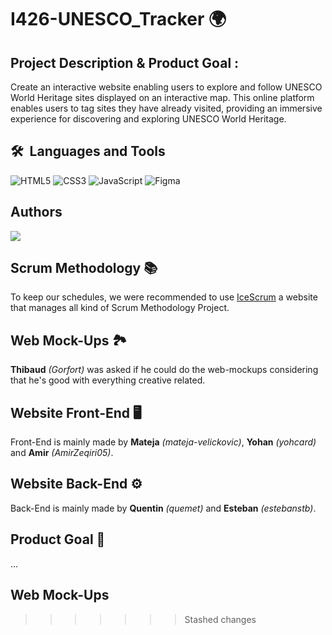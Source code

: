 # I426-UNESCO_Tracker 🌍<br>
## Project Description & Product Goal :
Create an interactive website enabling users to explore and follow UNESCO World Heritage sites displayed on an interactive map. This online platform enables users to tag sites they have already visited, providing an immersive experience for discovering and exploring UNESCO World Heritage.
## 🛠 &nbsp;Languages and Tools 
![HTML5](https://img.shields.io/badge/html5-%23E34F26.svg?&style=for-the-badge&logo=html5&logoColor=white) ![CSS3](https://img.shields.io/badge/css3-%231572B6.svg?&style=for-the-badge&logo=css3&logoColor=white) ![JavaScript](https://img.shields.io/badge/javascript-%23F7DF1E.svg?&style=for-the-badge&logo=javascript&logoColor=black) ![Figma](https://img.shields.io/badge/figma-%23F24E1E.svg?style=for-the-badge&logo=figma&logoColor=white)

## Authors

<a href="https://github.com/gorfort/426-UNESCO/graphs/contributors">
  <img src="https://contrib.rocks/image?repo=estebanstb/426-UNESCO" />
</a>

## Scrum Methodology 📚

To keep our schedules, we were recommended to use [IceScrum](https://etml.icescrum.com/p/426UNESCO/#/project) a website that manages all kind of Scrum Methodology Project.

## Web Mock-Ups 🏞️

**Thibaud** _(Gorfort)_ was asked if he could do the web-mockups considering that he's good with everything creative related.

## Website Front-End 🖥️

Front-End is mainly made by **Mateja** _(mateja-velickovic)_, **Yohan** _(yohcard)_ and **Amir** _(AmirZeqiri05)_.

## Website Back-End ⚙️

 Back-End is mainly made by **Quentin** _(quemet)_ and **Esteban** _(estebanstb)_.


## Product Goal 🚩

...

## Web Mock-Ups

> > > > > > > Stashed changes
